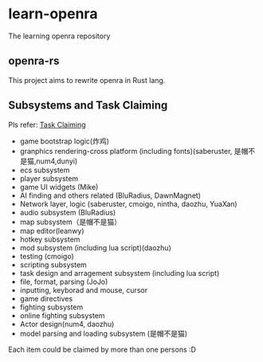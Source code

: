 # learn-openra
The learning openra repository

## openra-rs

This project aims to rewrite openra in Rust lang.

## Subsystems and Task Claiming

Pls refer: [Task Claiming](https://github.com/openra-rs/learn-openra/discussions/42)

- game bootstrap logic(炸鸡)
- granphics rendering-cross platform (including fonts)(saberuster, 是帽不是猫,num4,dunyi)
- ecs subsystem
- player subsystem
- game UI widgets (Mike)
- AI finding and others related (BluRadius, DawnMagnet)
- Network layer, logic (saberuster, cmoigo, nintha, daozhu, YuaXan)
- audio subsystem (BluRadius)
- map subsystem（是帽不是猫）
- map editor(leanwy)
- hotkey subsystem
- mod subsystem (including lua script)(daozhu)
- testing (cmoigo)
- scripting subsystem
- task design and arragement subsystem (including lua script)
- file, format, parsing (JoJo)
- inputting, keyborad and mouse, cursor
- game directives
- fighting subsystem
- online fighting subsystem
- Actor design(num4, daozhu)
- model parsing and loading subsystem (是帽不是猫)

Each item could be claimed by more than one persons :D

